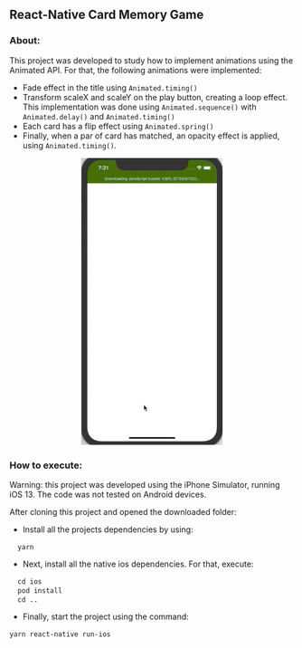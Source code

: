 ## React-Native Card Memory Game

### About:
This project was developed to study how to implement animations using the Animated API. For that, the following animations were implemented:
- Fade effect in the title using ```Animated.timing()```
- Transform scaleX and scaleY on the play button, creating a loop effect. This implementation was done using ```Animated.sequence()``` with ```Animated.delay()``` and ```Animated.timing()```
- Each card has a flip effect using ```Animated.spring()```
- Finally, when a par of card has matched, an opacity effect is applied, using ```Animated.timing()```.

<p align="center">
  <img src="./.github/demo.gif" width="250"/>
</p>


### How to execute:
Warning: this project was developed using the iPhone Simulator, running iOS 13. The code was not tested on Android devices.

After cloning this project and opened the downloaded folder:
- Install all the projects dependencies by using:
```
  yarn
```
- Next, install all the native ios dependencies. For that, execute:
```
  cd ios
  pod install
  cd ..
```
- Finally, start the project using the command:
```
yarn react-native run-ios
```
